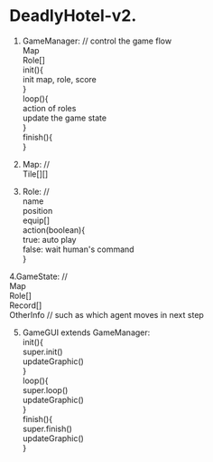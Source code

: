 # DeadlyHotel-v2.

1. GameManager: // control the game flow  
Map  
Role[]  
init(){  
   init map, role, score  
}  
loop(){  
   action of roles  
   update the game state     
}  
finish(){  
}  

2. Map: //    
Tile[][]   

3. Role: //   
name  
position  
equip[]  
action(boolean){  
   true: auto play  
   false: wait human's command  
}

4.GameState: //   
Map  
Role[]  
Record[]  
OtherInfo // such as which agent moves in next step  

5. GameGUI extends GameManager:  
init(){  
   super.init()  
   updateGraphic()  
}  
loop(){  
   super.loop()  
   updateGraphic()  
}  
finish(){  
   super.finish()  
   updateGraphic()  
}  
